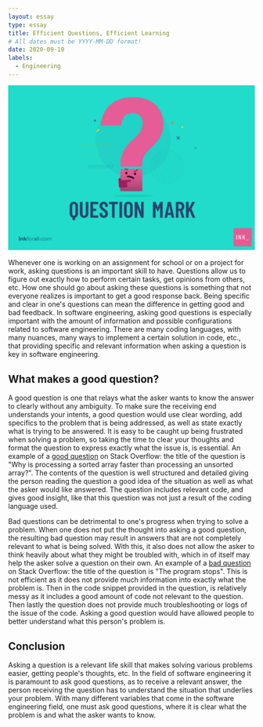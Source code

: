 ```yaml
---
layout: essay
type: essay
title: Efficient Questions, Efficient Learning
# All dates must be YYYY-MM-DD format!
date: 2020-09-10
labels:
  - Engineering
---
```


<img class="ui image" src="../images/question.png">

Whenever one is working on an assignment for school or on a project for work, asking questions is an important skill to have. Questions allow us to figure out exactly how to perform certain tasks, get opinions from others, etc. How one should go about asking these questions is something that not everyone realizes is important to get a good response back. Being specific and clear in one's questions can mean the difference in getting good and bad feedback. In software engineering, asking good questions is especially important with the amount of information and possible configurations related to software engineering. There are many coding languages, with many nuances, many ways to implement a certain solution in code, etc., that providing specific and relevant information when asking a question is key in software engineering.

## What makes a good question?
A good question is one that relays what the asker wants to know the answer to clearly without any ambiguity. To make sure the receiving end understands your intents, a good question would use clear wording, add specifics to the problem that is being addressed, as well as state exactly what is trying to be answered. It is easy to be caught up being frustrated when solving a problem, so taking the time to clear your thoughts and format the question to express exactly what the issue is, is essential. An example of a [good question](https://stackoverflow.com/questions/11227809/why-is-processing-a-sorted-array-faster-than-processing-an-unsorted-array) on Stack Overflow: the title of the question is "Why is processing a sorted array faster than processing an unsorted array?". The contents of the question is well structured and detailed giving the person reading the question a good idea of the situation as well as what the asker would like answered. The question includes relevant code, and gives good insight, like that this question was not just a result of the coding language used.

Bad questions can be detrimental to one's progress when trying to solve a problem. When one does not put the thought into asking a good question, the resulting bad question may result in answers that are not completely relevant to what is being solved. With this, it also does not allow the asker to think heavily about what they might be troubled with, which in of itself may help the asker solve a question on their own. An example of a [bad question](https://stackoverflow.com/questions/63820388/the-program-stops) on Stack Overflow: the title of the question is "The program stops". This is not efficient as it does not provide much information into exactly what the problem is. Then in the code snippet provided in the question, is relatively messy as it includes a good amount of code not relevant to the question. Then lastly the question does not provide much troubleshooting or logs of the issue of the code. Asking a good question would have allowed people to better understand what this person's problem is.

## Conclusion
Asking a question is a relevant life skill that makes solving various problems easier, getting people's thoughts, etc. In the field of software engineering it is paramount to ask good questions, as to receive a relevant answer, the person receiving the question has to understand the situation that underlies your problem. With many different variables that come in the software engineering field, one must ask good questions, where it is clear what the problem is and what the asker wants to know.
